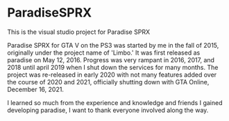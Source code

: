 # ParadiseSPRX
This is the visual studio project for Paradise SPRX

Paradise SPRX for GTA V on the PS3 was started by me in the fall of 2015, originally under the project name of 'Limbo.' It was first released as paradise on May 12, 2016. Progress was very rampant in 2016, 2017, and 2018 until april 2019 when I shut down the services for many months. The project was re-released in early 2020 with not many features added over the course of 2020 and 2021, officially shutting down with GTA Online, December 16, 2021.

I learned so much from the experience and knowledge and friends I gained developing paradise, I want to thank everyone involved along the way.
